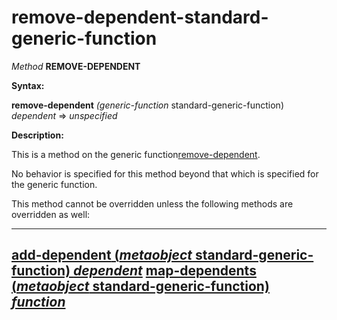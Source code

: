 remove-dependent-standard-generic-function
==========================================

*Method* **REMOVE-DEPENDENT**

**Syntax:**

**remove-dependent** *(generic-function* standard-generic-function) *dependent* => *unspecified*

**Description:**

This is a method on the generic function[remove-dependent](/meta-object-protocol/remove-dependent).

No behavior is specified for this method beyond that which is specified for the generic function.

This method cannot be overridden unless the following methods are overridden as well:

  -----------------------------------------------------------------------------------------------------------------------
  [**add-dependent** (*metaobject* standard-generic-function) *dependent*](/meta-object-protocol/add-dependent-standard-generic-function)
  [**map-dependents** (*metaobject* standard-generic-function) *function*](/meta-object-protocol/map-dependents-standard-generic-function)
  -----------------------------------------------------------------------------------------------------------------------


